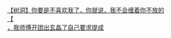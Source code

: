 [【树洞】你要是不喜欢我了，你就说，我不会缠着你不放的](http://tieba.baidu.com/p/4585088249?see_lz=1&pn=)   
[【](http://tieba.baidu.com/p/4586014822?see_lz=1&pn=)   
[，我师傅开团出玄晶了自己要求提成](http://tieba.baidu.com/p/4585550108?see_lz=1&pn=)   
